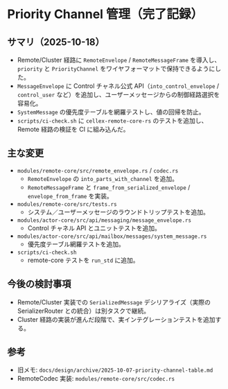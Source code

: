 # Priority Channel 管理（完了記録）

## サマリ（2025-10-18）
- Remote/Cluster 経路に `RemoteEnvelope` / `RemoteMessageFrame` を導入し、`priority` と `PriorityChannel` をワイヤフォーマットで保持できるようにした。
- `MessageEnvelope` に Control チャネル公式 API（`into_control_envelope` / `control_user` など）を追加し、ユーザーメッセージからの制御経路選択を容易化。
- `SystemMessage` の優先度テーブルを網羅テストし、値の回帰を防止。
- `scripts/ci-check.sh` に `cellex-remote-core-rs` のテストを追加し、Remote 経路の検証を CI に組み込んだ。

## 主な変更
- `modules/remote-core/src/remote_envelope.rs` / `codec.rs`
  - `RemoteEnvelope` の `into_parts_with_channel` を追加。
  - `RemoteMessageFrame` と `frame_from_serialized_envelope` / `envelope_from_frame` を実装。
- `modules/remote-core/src/tests.rs`
  - システム／ユーザーメッセージのラウンドトリップテストを追加。
- `modules/actor-core/src/api/messaging/message_envelope.rs`
  - Control チャネル API とユニットテストを追加。
- `modules/actor-core/src/api/mailbox/messages/system_message.rs`
  - 優先度テーブル網羅テストを追加。
- `scripts/ci-check.sh`
  - remote-core テストを `run_std` に追加。

## 今後の検討事項
- Remote/Cluster 実装での `SerializedMessage` デシリアライズ（実際の SerializerRouter との統合）は別タスクで継続。
- Cluster 経路の実装が進んだ段階で、実インテグレーションテストを追加する。

## 参考
- 旧メモ: `docs/design/archive/2025-10-07-priority-channel-table.md`
- RemoteCodec 実装: `modules/remote-core/src/codec.rs`

